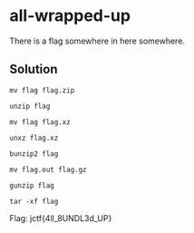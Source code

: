 # all-wrapped-up

There is a flag somewhere in here somewhere.

## Solution

```
mv flag flag.zip

unzip flag

mv flag flag.xz

unxz flag.xz

bunzip2 flag

mv flag.out flag.gz

gunzip flag

tar -xf flag
```

Flag: jctf{4ll_8UNDL3d_UP}
